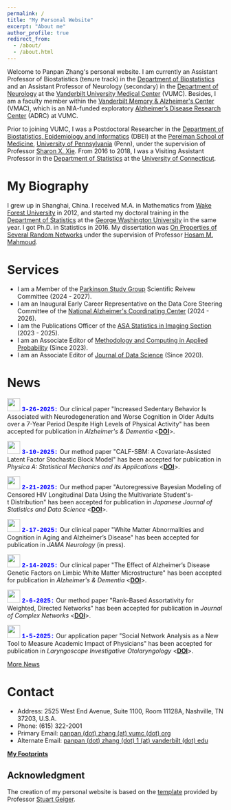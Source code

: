 ```yaml
---
permalink: /
title: "My Personal Website"
excerpt: "About me"
author_profile: true
redirect_from: 
  - /about/
  - /about.html
---
```


Welcome to Panpan Zhang's personal website. I am currently an Assistant Professor of Biostatistics (tenure track) in the [Department of Biostatistics](https://www.vumc.org/biostatistics/vanderbilt-department-biostatistics) and an Assistant Professor of Neurology (secondary) in the [Department of Neurology](https://www.vumc.org/neurology) at the [Vanderbilt University Medical Center](https://www.vumc.org/main/home) (VUMC). Besides, I am a faculty member within the [Vanderbilt Memory & Alzheimer's Center](https://www.vumc.org/vmac/home) (VMAC), which is an NIA-funded exploratory [Alzheimer’s Disease Research Center](https://www.nia.nih.gov/health/alzheimers-disease-research-centers) (ADRC) at VUMC.  

Prior to joining VUMC, I was a Postdoctoral Researcher in the [Department of Biostatistics, Epidemiology and Informatics](https://www.dbei.med.upenn.edu/) (DBEI) at the [Perelman School of Medicine](https://www.med.upenn.edu/), [University of Pennsylvania](https://www.upenn.edu/) (Penn), under the supervision of Professor [Sharon X. Xie](https://www.dbei.med.upenn.edu/bio/sharon-xiangwen-xie-phd). From 2016 to 2018, I was a Visiting Assistant Professor in the [Department of Statistics](https://stat.uconn.edu/) at the [University of Connecticut](https://uconn.edu/).

My Biography
============

I grew up in Shanghai, China. I received M.A. in Mathematics from [Wake Forest University](https://www.wfu.edu/) in 2012, and started my doctoral training in the [Department of Statistics](https://statistics.columbian.gwu.edu/) at the [George Washington University](https://www.gwu.edu/) in the same year. I got Ph.D. in Statistics in 2016. My dissertation was [On Properties of Several Random Networks](https://search-proquest-com.proxy.library.upenn.edu/docview/1778511395/fulltextPDF/85F5580422DB4BC5PQ/1?accountid=14707) under the supervision of Professor [Hosam M. Mahmoud](https://statistics.columbian.gwu.edu/hosam-m-mahmoud).

Services
============
* I am a Member of the [Parkinson Study Group](https://parkinson-study-group.org/) Scientific Reivew Committee (2024 - 2027).
* I am an Inaugural Early Career Representative on the Data Core Steering Committee of the [National Alzheimer's Coordinating Center](https://naccdata.org/) (2024 - 2026).
* I am the Publications Officer of the [ASA Statistics in Imaging Section](https://statsinimaging.github.io/) (2023 - 2025).
* I am an Associate Editor of [Methodology and Computing in Applied Probability](https://www.springer.com/journal/11009) (Since 2023).
* I am an Associate Editor of [Journal of Data Science](https://jds-online.org/journal/JDS) (Since 2020).

News
============
<img src="https://panpan-zhang.com/images/calendar-icon.png" width="30" height="30"> <span style="color:blue; font-family:'Courier New';">**3-26-2025:**</span> Our clinical paper "Increased Sedentary Behavior Is Associated with Neurodegeneration and Worse Cognition in Older Adults over a 7-Year Period Despite High Levels of Physical Activity" has been accepted for publication in *Alzheimer's & Dementia* <**[DOI]( https://doi.org/10.1002/alz.70157)**>.

<img src="https://panpan-zhang.com/images/calendar-icon.png" width="30" height="30"> <span style="color:blue; font-family:'Courier New';">**3-10-2025:**</span> Our method paper "CALF-SBM: A Covariate-Assisted Latent Factor Stochastic Block Model" has been accepted for publication in *Physica A: Statistical Mechanics and its Applications* <**[DOI]( https://doi.org/10.1016/j.physa.2025.130536)**>.

<img src="https://panpan-zhang.com/images/calendar-icon.png" width="30" height="30"> <span style="color:blue; font-family:'Courier New';">**2-21-2025:**</span> Our method paper "Autoregressive Bayesian Modeling of Censored HIV Longitudinal Data Using the Multivariate Student's-t Distribution" has been accepted for publication in *Japanese Journal of Statistics and Data Science* <**[DOI]( https://doi.org/10.1007/s42081-025-00299-w)**>.

<img src="https://panpan-zhang.com/images/calendar-icon.png" width="30" height="30"> <span style="color:blue; font-family:'Courier New';">**2-17-2025:**</span> Our clinical paper "White Matter Abnormalities and Cognition in Aging and Alzheimer’s Disease" has been accepted for publication in *JAMA Neurology* (in press).

<img src="https://panpan-zhang.com/images/calendar-icon.png" width="30" height="30"> <span style="color:blue; font-family:'Courier New';">**2-14-2025:**</span> Our clinical paper "The Effect of Alzheimer’s Disease Genetic Factors on Limbic White Matter Microstructure" has been accepted for publication in *Alzheimer's & Dementia* <**[DOI]( https://doi.org/10.1002/alz.70130)**>.

<img src="https://panpan-zhang.com/images/calendar-icon.png" width="30" height="30"> <span style="color:blue; font-family:'Courier New';">**2-6-2025:**</span> Our method paper "Rank-Based Assortativity for Weighted, Directed Networks" has been accepted for publication in *Journal of Complex Networks* <**[DOI](https://doi.org/10.1093/comnet/cnaf002)**>. 

<img src="https://panpan-zhang.com/images/calendar-icon.png" width="30" height="30"> <span style="color:blue; font-family:'Courier New';">**1-5-2025:**</span> Our application paper "Social Network Analysis as a New Tool to Measure Academic Impact of Physicians" has been accepted for publication in *Laryngoscope Investigative Otolaryngology* <**[DOI](https://doi.org/10.1002/lio2.70060)**>.

[More News](https://panpan-zhang.com/year-archive/)

Contact
============
* Address: 2525 West End Avenue, Suite 1100, Room 11128A, Nashville, TN 37203, U.S.A.
* Phone: (615) 322-2001
* Primary Email: [panpan (dot) zhang (at) vumc (dot) org](mailto:panpan.zhang@vumc.org)
* Alternate Email: [panpan (dot) zhang (dot) 1 (at) vanderbilt (dot) edu](mailto:panpan.zhang.1@vanderbilt.edu)

**[My Footprints](https://panpan-zhang.com/talkmap/map.html)**

Acknowledgment
-------------
The creation of my personal website is based on the [template](https://github.com/academicpages) provided by Professor [Stuart Geiger](https://stuartgeiger.com/).

